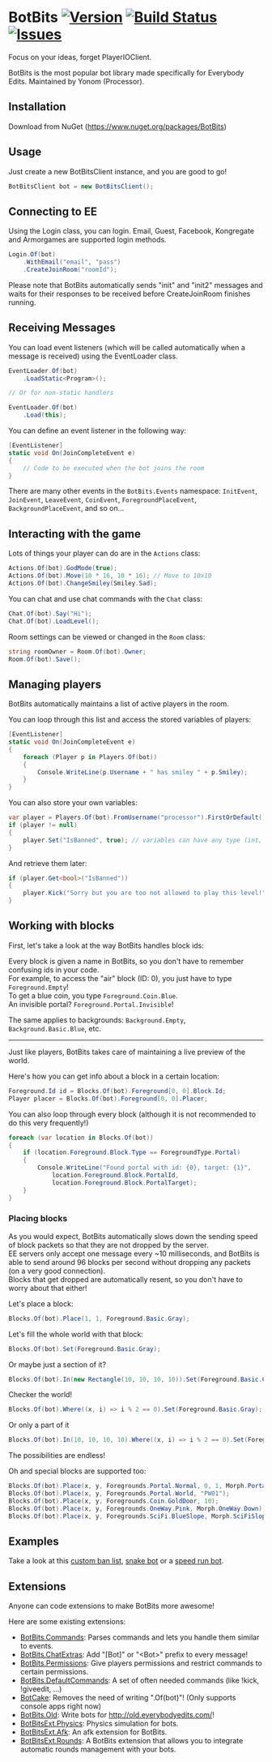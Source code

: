 # BotBits  [![Version](https://img.shields.io/nuget/v/BotBits.svg?style=flat-square&label=version)](https://www.nuget.org/packages/BotBits/) [![Build Status](https://img.shields.io/travis/Yonom/BotBits.svg?style=flat-square)](https://travis-ci.org/Yonom/BotBits)  [![Issues](https://img.shields.io/github/issues/Yonom/BotBits.svg?style=flat-square)](https://github.com/Yonom/BotBits/issues)

Focus on your ideas, forget PlayerIOClient.

BotBits is the most popular bot library made specifically for Everybody Edits. Maintained by Yonom (Processor).

## Installation
Download from NuGet (https://www.nuget.org/packages/BotBits)

## Usage
Just create a new BotBitsClient instance, and you are good to go!
```csharp
BotBitsClient bot = new BotBitsClient();
```

## Connecting to EE
Using the Login class, you can login. Email, Guest, Facebook, Kongregate and Armorgames are supported login methods.
```csharp
Login.Of(bot)
    .WithEmail("email", "pass")
    .CreateJoinRoom("roomId");
```
Please note that BotBits automatically sends "init" and "init2" messages and waits for their responses to be received before CreateJoinRoom finishes running.

## Receiving Messages
You can load event listeners (which will be called automatically when a message is received) using the EventLoader class.
```csharp
EventLoader.Of(bot)
    .LoadStatic<Program>();

// Or for non-static handlers

EventLoader.Of(bot)
    .Load(this);
```

You can define an event listener in the following way:
```csharp
[EventListener]
static void On(JoinCompleteEvent e) 
{
    // Code to be executed when the bot joins the room
}
```
There are many other events in the `BotBits.Events` namespace: `InitEvent`, `JoinEvent`, `LeaveEvent`, `CoinEvent`, `ForegroundPlaceEvent`, `BackgroundPlaceEvent`, and so on...

## Interacting with the game
Lots of things your player can do are in the `Actions` class:
```csharp
Actions.Of(bot).GodMode(true);
Actions.Of(bot).Move(10 * 16, 10 * 16); // Move to 10x10
Actions.Of(bot).ChangeSmiley(Smiley.Sad);
```

You can chat and use chat commands with the `Chat` class:
```csharp
Chat.Of(bot).Say("Hi");
Chat.Of(bot).LoadLevel();
```

Room settings can be viewed or changed in the `Room` class:
```csharp
string roomOwner = Room.Of(bot).Owner;
Room.Of(bot).Save();
```

## Managing players
BotBits automatically maintains a list of active players in the room.

You can loop through this list and access the stored variables of players:
```csharp
[EventListener]
static void On(JoinCompleteEvent e) 
{
    foreach (Player p in Players.Of(bot)) 
    {
        Console.WriteLine(p.Username + " has smiley " + p.Smiley);
    }
}
```

You can also store your own variables:
```csharp
var player = Players.Of(bot).FromUsername("processor").FirstOrDefault();
if (player != null) 
{
    player.Set("IsBanned", true); // variables can have any type (int, bool, string, custom type, ...)
}
```
And retrieve them later:
```csharp
if (player.Get<bool>("IsBanned"))
{
    player.Kick("Sorry but you are too not allowed to play this level!");
}
```

## Working with blocks
First, let's take a look at the way BotBits handles block ids:

Every block is given a name in BotBits, so you don't have to remember confusing ids in your code.  
For example, to access the "air" block (ID: 0), you just have to type `Foreground.Empty`!  
To get a blue coin, you type `Foreground.Coin.Blue`.  
An invisible portal? `Foreground.Portal.Invisible`! 
 
The same applies to backgrounds: `Background.Empty`, `Background.Basic.Blue`, etc.  

---

Just like players, BotBits takes care of maintaining a live preview of the world.

Here's how you can get info about a block in a certain location:
```csharp
Foreground.Id id = Blocks.Of(bot).Foreground[0, 0].Block.Id;
Player placer = Blocks.Of(bot).Foreground[0, 0].Placer;
```

You can also loop through every block (although it is not recommended to do this very frequently!)
```csharp
foreach (var location in Blocks.Of(bot))
{
    if (location.Foreground.Block.Type == ForegroundType.Portal)
    {
        Console.WriteLine("Found portal with id: {0}, target: {1}",
            location.Foreground.Block.PortalId,
            location.Foreground.Block.PortalTarget);
    }
}
```

### Placing blocks
As you would expect, BotBits automatically slows down the sending speed of block packets so that they are not dropped by the server.  
EE servers only accept one message every ~10 milliseconds, and BotBits is able to send around 96 blocks per second without dropping any packets (on a very good connection).  
Blocks that get dropped are automatically resent, so you don't have to worry about that either!

Let's place a block:
```csharp
Blocks.Of(bot).Place(1, 1, Foreground.Basic.Gray);
```

Let's fill the whole world with that block:
```csharp
Blocks.Of(bot).Set(Foreground.Basic.Gray);
```

Or maybe just a section of it?
```csharp
Blocks.Of(bot).In(new Rectangle(10, 10, 10, 10)).Set(Foreground.Basic.Gray);
```

Checker the world!
```csharp
Blocks.Of(bot).Where((x, i) => i % 2 == 0).Set(Foreground.Basic.Gray);
```

Or only a part of it
```csharp
Blocks.Of(bot).In(10, 10, 10, 10).Where((x, i) => i % 2 == 0).Set(Foreground.Basic.Gray);
```

The possibilities are endless!

Oh and special blocks are supported too:
```csharp
Blocks.Of(bot).Place(x, y, Foregrounds.Portal.Normal, 0, 1, Morph.Portal.Left);
Blocks.Of(bot).Place(x, y, Foregrounds.Portal.World, "PW01");
Blocks.Of(bot).Place(x, y, Foregrounds.Coin.GoldDoor, 10);
Blocks.Of(bot).Place(x, y, Foregrounds.OneWay.Pink, Morph.OneWay.Down);
Blocks.Of(bot).Place(x, y, Foregrounds.SciFi.BlueSlope, Morph.SciFiSlope.InSouthEastPart);
```

## Examples
Take a look at this [custom ban list](http://botbits.yonom.org/examples/bans), [snake bot](http://botbits.yonom.org/examples/snakebot) or a [speed run bot](https://gist.github.com/Yonom/75e5c83937ea8a167d9d).

## Extensions
Anyone can code extensions to make BotBits more awesome!

Here are some existing extensions:

- [BotBits.Commands](https://github.com/Yonom/BotBits.Commands): Parses commands and lets you handle them similar to events.
- [BotBits.ChatExtras](https://github.com/Yonom/BotBits.ChatExtras): Add "\[Bot\]" or "\<Bot\>" prefix to every message!
- [BotBits.Permissions](https://github.com/Yonom/BotBits.Permissions): Give players permissions and restrict commands to certain permissions.
- [BotBits.DefaultCommands](https://github.com/Yonom/BotBits.DefaultCommands): A set of often needed commands (like !kick, !giveedit, ...)
- [BotCake](https://github.com/Yonom/BotCake): Removes the need of writing ".Of(bot)"! (Only supports console apps right now)
- [BotBits.Old](https://github.com/Yonom/BotBits.Old): Write bots for http://old.everybodyedits.com/!
- [BotBitsExt.Physics](https://github.com/Tunous/BotBitsExt.Physics): Physics simulation for bots.
- [BotBitsExt.Afk](https://github.com/Tunous/BotBitsExt.Afk): An afk extension for BotBits.
- [BotBitsExt.Rounds](https://github.com/Tunous/BotBitsExt.Rounds): A BotBits extension that allows you to integrate automatic rounds management with your bots.
